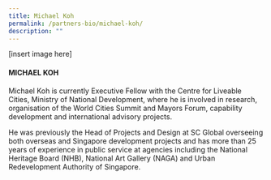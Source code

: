 ```yaml
---
title: Michael Koh
permalink: /partners-bio/michael-koh/
description: ""
---
```

[insert image here]

#### MICHAEL KOH

Michael Koh is currently Executive Fellow with the Centre for Liveable Cities, Ministry of National Development, where he is involved in research, organisation of the World Cities Summit and Mayors Forum, capability development and international advisory projects.  
  
He was previously the Head of Projects and Design at SC Global overseeing both overseas and Singapore development projects and has more than 25 years of experience in public service at agencies including the National Heritage Board (NHB), National Art Gallery (NAGA) and Urban Redevelopment Authority of Singapore.